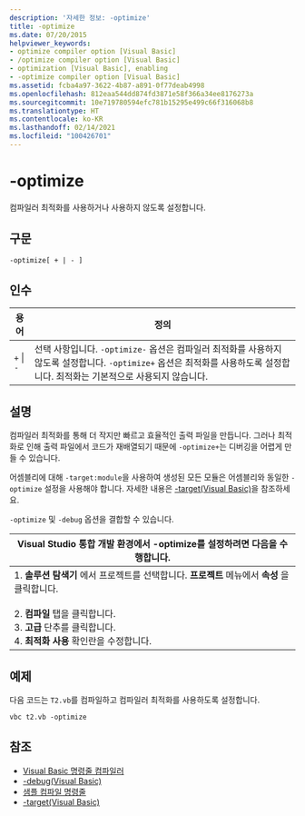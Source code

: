 ```yaml
---
description: '자세한 정보: -optimize'
title: -optimize
ms.date: 07/20/2015
helpviewer_keywords:
- optimize compiler option [Visual Basic]
- /optimize compiler option [Visual Basic]
- optimization [Visual Basic], enabling
- -optimize compiler option [Visual Basic]
ms.assetid: fcba4a97-3622-4b87-a891-0f77deab4998
ms.openlocfilehash: 812eaa544dd874fd3871e58f366a34ee8176273a
ms.sourcegitcommit: 10e719780594efc781b15295e499c66f316068b8
ms.translationtype: HT
ms.contentlocale: ko-KR
ms.lasthandoff: 02/14/2021
ms.locfileid: "100426701"
---
```

# <a name="-optimize"></a>-optimize

컴파일러 최적화를 사용하거나 사용하지 않도록 설정합니다.  
  
## <a name="syntax"></a>구문  
  
```console  
-optimize[ + | - ]  
```  
  
## <a name="arguments"></a>인수  
  
|용어|정의|  
|---|---|  
|`+` &#124; `-`|선택 사항입니다. `-optimize-` 옵션은 컴파일러 최적화를 사용하지 않도록 설정합니다. `-optimize+` 옵션은 최적화를 사용하도록 설정합니다. 최적화는 기본적으로 사용되지 않습니다.|  
  
## <a name="remarks"></a>설명  

 컴파일러 최적화를 통해 더 작지만 빠르고 효율적인 출력 파일을 만듭니다. 그러나 최적화로 인해 출력 파일에서 코드가 재배열되기 때문에 `-optimize+`는 디버깅을 어렵게 만들 수 있습니다.  
  
 어셈블리에 대해 `-target:module`을 사용하여 생성된 모든 모듈은 어셈블리와 동일한 `-optimize` 설정을 사용해야 합니다. 자세한 내용은 [-target(Visual Basic)](target.md)을 참조하세요.  
  
 `-optimize` 및 `-debug` 옵션을 결합할 수 있습니다.  
  
|Visual Studio 통합 개발 환경에서 -optimize를 설정하려면 다음을 수행합니다.|  
|---|  
|1.  **솔루션 탐색기** 에서 프로젝트를 선택합니다. **프로젝트** 메뉴에서 **속성** 을 클릭합니다.<br />     <br />2.  **컴파일** 탭을 클릭합니다.<br />3.  **고급** 단추를 클릭합니다.<br />4.  **최적화 사용** 확인란을 수정합니다.|  
  
## <a name="example"></a>예제  

 다음 코드는 `T2.vb`를 컴파일하고 컴파일러 최적화를 사용하도록 설정합니다.  
  
```console
vbc t2.vb -optimize  
```  
  
## <a name="see-also"></a>참조

- [Visual Basic 명령줄 컴파일러](index.md)
- [-debug(Visual Basic)](debug.md)
- [샘플 컴파일 명령줄](sample-compilation-command-lines.md)
- [-target(Visual Basic)](target.md)

